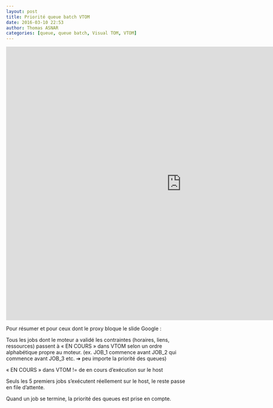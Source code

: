 ```yaml
---
layout: post
title: Priorité queue batch VTOM
date: 2016-03-10 22:53
author: Thomas ASNAR
categories: [queue, queue batch, Visual TOM, VTOM]
---
```

<iframe src="https://docs.google.com/presentation/d/1wbHTmCNdbhet1G1rL0MnCOfB8OqO2mcYNJgdoTw5GyM/embed?start=true&loop=false&delayms=10000" frameborder="0" width="960" height="749" allowfullscreen="true" mozallowfullscreen="true" webkitallowfullscreen="true"></iframe>

Pour résumer et pour ceux dont le proxy bloque le slide Google :

Tous les jobs dont le moteur a validé les contraintes (horaires, liens, ressources) passent à « EN COURS » dans VTOM selon un ordre alphabétique propre au moteur. (ex. JOB_1 commence avant JOB_2 qui commence avant JOB_3 etc. ➔ peu importe la priorité des queues)

« EN COURS » dans VTOM != de en cours d’exécution sur le host

Seuls les 5 premiers jobs s’exécutent réellement sur le host, le reste passe en file d’attente. 

Quand un job se termine, la priorité des queues est prise en compte.

